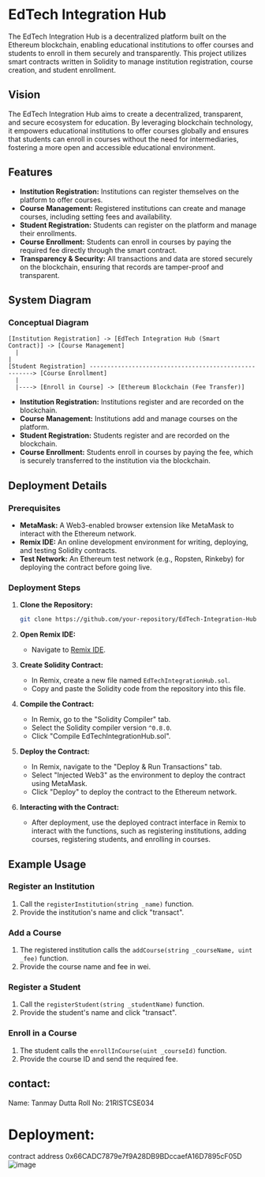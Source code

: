 # EdTech Integration Hub

The EdTech Integration Hub is a decentralized platform built on the Ethereum blockchain, enabling educational institutions to offer courses and students to enroll in them securely and transparently. This project utilizes smart contracts written in Solidity to manage institution registration, course creation, and student enrollment.

## Vision

The EdTech Integration Hub aims to create a decentralized, transparent, and secure ecosystem for education. By leveraging blockchain technology, it empowers educational institutions to offer courses globally and ensures that students can enroll in courses without the need for intermediaries, fostering a more open and accessible educational environment.

## Features

- **Institution Registration:** Institutions can register themselves on the platform to offer courses.
- **Course Management:** Registered institutions can create and manage courses, including setting fees and availability.
- **Student Registration:** Students can register on the platform and manage their enrollments.
- **Course Enrollment:** Students can enroll in courses by paying the required fee directly through the smart contract.
- **Transparency & Security:** All transactions and data are stored securely on the blockchain, ensuring that records are tamper-proof and transparent.

## System Diagram

### Conceptual Diagram

```
[Institution Registration] -> [EdTech Integration Hub (Smart Contract)] -> [Course Management]
  |                                                                                  |
[Student Registration] ------------------------------------------------------> [Course Enrollment]
  |
  |----> [Enroll in Course] -> [Ethereum Blockchain (Fee Transfer)]
```

- **Institution Registration:** Institutions register and are recorded on the blockchain.
- **Course Management:** Institutions add and manage courses on the platform.
- **Student Registration:** Students register and are recorded on the blockchain.
- **Course Enrollment:** Students enroll in courses by paying the fee, which is securely transferred to the institution via the blockchain.

## Deployment Details



### Prerequisites

- **MetaMask:** A Web3-enabled browser extension like MetaMask to interact with the Ethereum network.
- **Remix IDE:** An online development environment for writing, deploying, and testing Solidity contracts.
- **Test Network:** An Ethereum test network (e.g., Ropsten, Rinkeby) for deploying the contract before going live.

### Deployment Steps

1. **Clone the Repository:**
   ```bash
   git clone https://github.com/your-repository/EdTech-Integration-Hub.git
   ```

2. **Open Remix IDE:**
   - Navigate to [Remix IDE](https://remix.ethereum.org/).
   
3. **Create Solidity Contract:**
   - In Remix, create a new file named `EdTechIntegrationHub.sol`.
   - Copy and paste the Solidity code from the repository into this file.

4. **Compile the Contract:**
   - In Remix, go to the "Solidity Compiler" tab.
   - Select the Solidity compiler version `^0.8.0`.
   - Click "Compile EdTechIntegrationHub.sol".

5. **Deploy the Contract:**
   - In Remix, navigate to the "Deploy & Run Transactions" tab.
   - Select "Injected Web3" as the environment to deploy the contract using MetaMask.
   - Click "Deploy" to deploy the contract to the Ethereum network.

6. **Interacting with the Contract:**
   - After deployment, use the deployed contract interface in Remix to interact with the functions, such as registering institutions, adding courses, registering students, and enrolling in courses.

## Example Usage

### Register an Institution

1. Call the `registerInstitution(string _name)` function.
2. Provide the institution's name and click "transact".

### Add a Course

1. The registered institution calls the `addCourse(string _courseName, uint _fee)` function.
2. Provide the course name and fee in wei.

### Register a Student

1. Call the `registerStudent(string _studentName)` function.
2. Provide the student's name and click "transact".

### Enroll in a Course

1. The student calls the `enrollInCourse(uint _courseId)` function.
2. Provide the course ID and send the required fee.



## contact:
Name: Tanmay Dutta
Roll No: 21RISTCSE034

# Deployment:

contract address 0x66CADC7879e7f9A28DB9BDccaefA16D7895cF05D
![image](https://github.com/user-attachments/assets/132a65f1-708f-4804-b0b1-224e8d741500)


